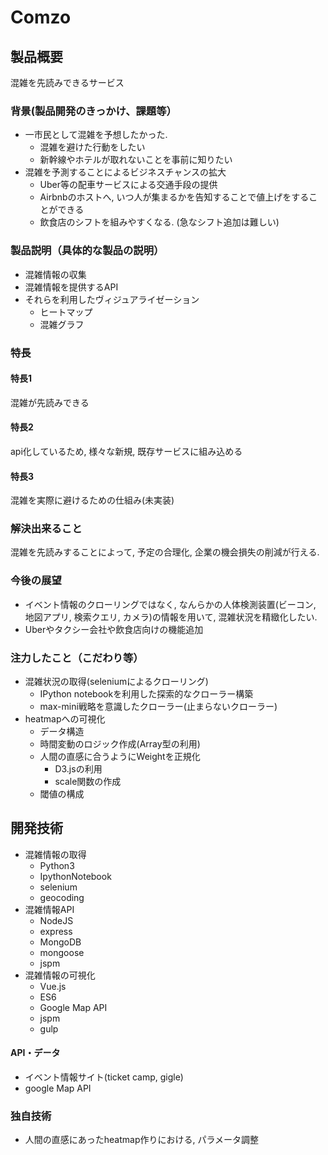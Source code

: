 # Comzo

## 製品概要
混雑を先読みできるサービス
### 背景(製品開発のきっかけ、課題等）
  * 一市民として混雑を予想したかった.
    - 混雑を避けた行動をしたい
    - 新幹線やホテルが取れないことを事前に知りたい
  * 混雑を予測することによるビジネスチャンスの拡大
    - Uber等の配車サービスによる交通手段の提供
    - Airbnbのホストへ, いつ人が集まるかを告知することで値上げをすることができる
    - 飲食店のシフトを組みやすくなる. (急なシフト追加は難しい)

### 製品説明（具体的な製品の説明）
  * 混雑情報の収集
  * 混雑情報を提供するAPI
  * それらを利用したヴィジュアライゼーション
    - ヒートマップ
    - 混雑グラフ

### 特長
#### 特長1
混雑が先読みできる
#### 特長2
api化しているため, 様々な新規, 既存サービスに組み込める
#### 特長3
混雑を実際に避けるための仕組み(未実装)

### 解決出来ること
混雑を先読みすることによって, 予定の合理化, 企業の機会損失の削減が行える.
### 今後の展望
* イベント情報のクローリングではなく, なんらかの人体検測装置(ビーコン, 地図アプリ, 検索クエリ, カメラ)の情報を用いて, 混雑状況を精緻化したい.
* Uberやタクシー会社や飲食店向けの機能追加

### 注力したこと（こだわり等）
* 混雑状況の取得(seleniumによるクローリング)
  - IPython notebookを利用した探索的なクローラー構築
  - max-mini戦略を意識したクローラー(止まらないクローラー)
* heatmapへの可視化
  - データ構造
  - 時間変動のロジック作成(Array型の利用)
  - 人間の直感に合うようにWeightを正規化
    + D3.jsの利用
    + scale関数の作成
  - 閾値の構成

## 開発技術
* 混雑情報の取得
  - Python3
  - IpythonNotebook
  - selenium
  - geocoding
* 混雑情報API
  - NodeJS
  - express
  - MongoDB
  - mongoose
  - jspm
* 混雑情報の可視化
  - Vue.js
  - ES6
  - Google Map API
  - jspm
  - gulp

#### API・データ
* イベント情報サイト(ticket camp, gigle)
* google Map API

### 独自技術
* 人間の直感にあったheatmap作りにおける, パラメータ調整
